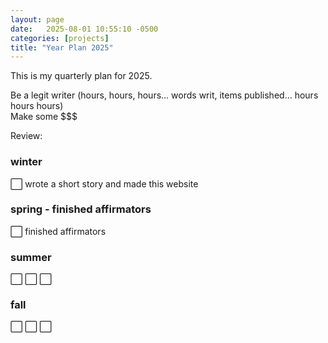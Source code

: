 ```yaml
---
layout: page
date:   2025-08-01 10:55:10 -0500
categories: [projects]
title: "Year Plan 2025"
---
```

This is my quarterly plan for 2025.  

Be a legit writer (hours, hours, hours… words writ, items published… hours hours hours)  
Make some $$$  


Review: 
### winter 
⬜ wrote a short story and made this website

### spring - finished affirmators
⬜ finished affirmators

### summer 
⬜
⬜
⬜

### fall 
⬜
⬜
⬜